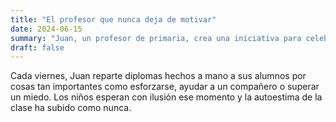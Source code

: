 ```yaml
---
title: "El profesor que nunca deja de motivar"
date: 2024-06-15
summary: "Juan, un profesor de primaria, crea una iniciativa para celebrar los logros de sus alumnos cada semana."
draft: false
---
```


Cada viernes, Juan reparte diplomas hechos a mano a sus alumnos por cosas tan importantes como esforzarse, ayudar a un compañero o superar un miedo. Los niños esperan con ilusión ese momento y la autoestima de la clase ha subido como nunca.
